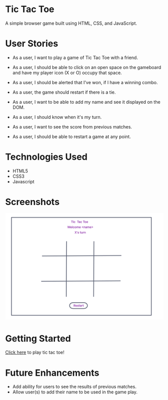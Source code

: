 # Tic Tac Toe

A simple browser game built using HTML, CSS, and JavaScript.

# User Stories

- As a user, I want to play a game of Tic Tac Toe with a friend.

- As a user, I should be able to click on an open space on the gameboard and have my player icon (X or O) occupy that space.

- As a user, I should be alerted that I've won, if I have a  winning combo.

- As a user, the game should restart if there is a tie.

- As a user, I want to be able to add my name and see it displayed on the DOM.

- As a user, I should know when it's my turn. 

- As a user, I want to see the score from previous matches.

- As a user, I should be able to restart a game at any point.

# Technologies Used

- HTML5
- CSS3
- Javascript

# Screenshots

![- tic tac toe screenshot](assets/screenshots/tictactoe.png)

# Getting Started

[Click here](https://sage-sfogliatella-5372fa.netlify.app/) to play tic tac toe!

# Future Enhancements

- Add ability for users to see the results of previous matches.
- Allow user(s) to add their name to be used in the game play.
